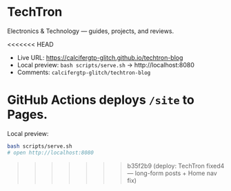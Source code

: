 # TechTron

Electronics & Technology — guides, projects, and reviews.

<<<<<<< HEAD
- Live URL: https://calcifergtp-glitch.github.io/techtron-blog
- Local preview: `bash scripts/serve.sh` → http://localhost:8080
- Comments: `calcifergtp-glitch/techtron-blog`

GitHub Actions deploys `/site` to Pages.
=======
Local preview:

```bash
bash scripts/serve.sh
# open http://localhost:8080
```
>>>>>>> b35f2b9 (deploy: TechTron fixed4 — long-form posts + Home nav fix)
